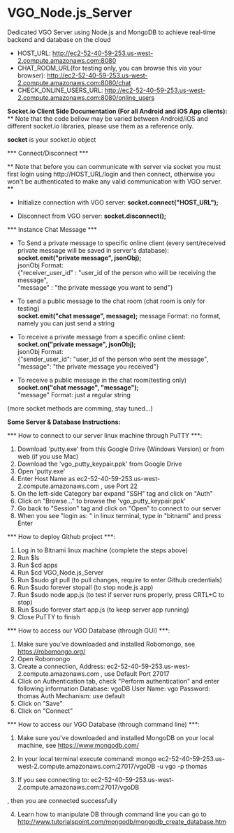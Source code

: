 # VGO_Node.js_Server

Dedicated VGO Server using Node.js and MongoDB to achieve real-time backend and database on the cloud 

* HOST_URL: http://ec2-52-40-59-253.us-west-2.compute.amazonaws.com:8080
* CHAT_ROOM_URL(for testing only, you can browse this via your browser): http://ec2-52-40-59-253.us-west-2.compute.amazonaws.com:8080/chat
* CHECK_ONLINE_USERS_URL: http://ec2-52-40-59-253.us-west-2.compute.amazonaws.com:8080/online_users

**Socket.io Client Side Documentation (For all Android and iOS App clients):**  
** Note that the code bellow may be varied between Android/iOS and different socket.io libraries, please use them as a reference only.  
  
**socket** is your socket.io object


*** Connect/Disconnect ***

** Note that before you can communicate with server via socket you must first login using http://HOST_URL/login and then connect, otherwise you won't be authenticated to make any valid communication with VGO server. ** 

* Initialize connection with VGO server:
**socket.connect("HOST_URL");**

* Disconnect from VGO server:
**socket.disconnect();**


*** Instance Chat Message ***

* To Send a private message to specific online client (every sent/received private message will be saved in server's database):  **socket.emit("private message", jsonObj);**  
jsonObj Format:  
{"receiver_user_id" : "user_id of the person who will be receiving the message",  
 "message" : "the private message you want to send"}  

* To send a public message to the chat room (chat room is only for testing)  
**socket.emit("chat message", message);**
message Format: no format, namely you can just send a string

* To receive a private message from a specific online client:  
**socket.on("private message", jsonObj);**  
jsonObj Format:  
{"sender_user_id": "user_id of the person who sent the message",  
 "message": "the private message you received"}  

* To receive a public message in the chat room(testing only)  
**socket.on("chat message", "message");**  
"message" Format: just a regular string  


(more socket methods are comming, stay tuned...)  



**Some Server & Database Instructions:**

*** How to connect to our server linux machine through PuTTY ***:

1. Download 'putty.exe' from this Google Drive (Windows Version) or from web (if you use Mac)
2. Download the 'vgo_putty_keypair.ppk' from Google Drive
3. Open 'putty.exe'
4. Enter Host Name as ec2-52-40-59-253.us-west-2.compute.amazonaws.com , use Port 22
5. On the left-side Category bar expand "SSH" tag and click on "Auth"
6. Click on "Browse..." to browse the 'vgo_putty_keypair.ppk'  
7. Go back to "Session" tag and click on "Open" to connect to our server
8. When you see "login as: " in linux terminal, type in "bitnami" and press Enter


*** How to deploy Github project ***:

1. Log in to Bitnami linux machine (complete the steps above)
2. Run $ls
3. Run $cd apps
4. Run $cd VGO_Node.js_Server
5. Run $sudo git pull (to pull changes, require to enter Github credentials)
6. Run $sudo forever stopall (to stop node.js app)
7. Run $sudo node app.js (to test if server runs properly, press CRTL+C to stop)
8. Run $sudo forever start app.js (to keep server app running)
9. Close PuTTY to finish


*** How to access our VGO Database (through GUI) ***:

1. Make sure you've downloaded and installed Robomongo, see https://robomongo.org/
2. Open Robomongo
3. Create a connection, Address: ec2-52-40-59-253.us-west-2.compute.amazonaws.com , use Default Port 27017
4. Click on Authentication tab, check "Perform authentication" and enter following information
	Database: vgoDB
       User Name: vgo
	Password: thomas
  Auth Mechanism: use default
5. Click on "Save"
6. Click on "Connect"


*** How to access our VGO Database (through command line) ***:

1. Make sure you've downloaded and installed MongoDB on your local machine, see https://www.mongodb.com/
2. In your local terminal execute command: 
mongo ec2-52-40-59-253.us-west-2.compute.amazonaws.com:27017/vgoDB -u vgo -p thomas

3. If you see 
connecting to: ec2-52-40-59-253.us-west-2.compute.amazonaws.com:27017/vgoDB
>
, then you are connected successfully

4. Learn how to manipulate DB through command line you can go to
http://www.tutorialspoint.com/mongodb/mongodb_create_database.htm

